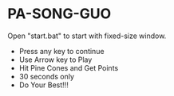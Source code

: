 # PA-SONG-GUO
Open "start.bat" to start with fixed-size window.

- Press any key to continue
- Use Arrow key to Play
- Hit Pine Cones and Get Points
- 30 seconds only
- Do Your Best!!!
